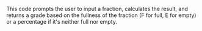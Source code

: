 This code prompts the user to input a fraction, calculates the result, 
and returns a grade based on the fullness of the fraction (F for full, E for empty) or a percentage if it's neither full nor empty.
